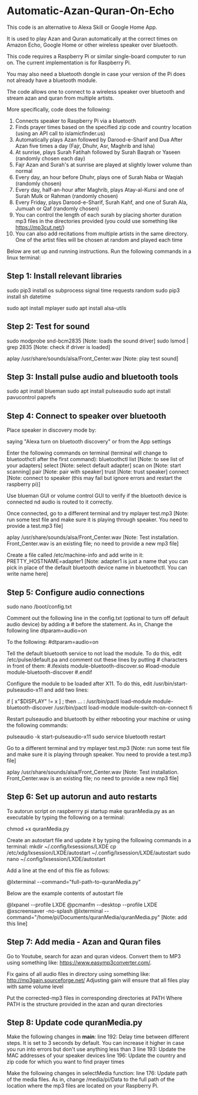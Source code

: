 # Automatic-Azan-Quran-On-Echo

This code is an alternative to Alexa Skill or Google Home App. 

It is used to play Azan and Quran automatically at the correct times on Amazon Echo, Google Home or other wireless speaker over bluetooth.

This code requires a Raspberry Pi or similar single-board computer to run on. The current implementation is for Raspberry Pi. 

You may also need a bluetooth dongle in case your version of the Pi does not already have a bluetooth module.

The code allows one to connect to a wireless speaker over bluetooth and stream azan and quran from multiple artists. 

More specifically, code does the following:

1. Connects speaker to Raspberry Pi via a bluetooth
2. Finds prayer times based on the specified zip code and country location (using an API call to islamicfinder.us)
3. Automatically plays Azan followed by Darood-e-Sharif and Dua After Azan five times a day (Fajr, Dhuhr, Asr, Maghrib and Isha)
4. At sunrise, plays Surah Fatihah followed by Surah Baqrah or Yaseen (randomly chosen each day)
5. Fajr Azan and Surah's at sunrise are played at slightly lower volume than normal
6. Every day, an hour before Dhuhr, plays one of Surah Naba or Waqiah (randomly chosen)
7. Every day, half-an-hour after Maghrib, plays Atay-al-Kursi and one of Surah Mulk or Rahman (randomly chosen)
8. Every Friday, plays Darood-e-Sharif, Surah Kahf, and one of Surah Ala, Jumuah or Qaf (randomly chosen)
9. You can control the length of each surah by placing shorter duration mp3 files in the directories provided (you could use something like https://mp3cut.net/)
10. You can also add recitations from multiple artists in the same directory. One of the artist files will be chosen at random and played each time

Below are set up and running instructions. Run the following commands in a linux terminal:

Step 1: Install relevant libraries
-------------------------------------------------
sudo pip3 install os subprocess signal time requests random
sudo pip3 install sh datetime
 
sudo apt install mplayer
sudo apt install alsa-utils

Step 2: Test for sound
-------------------------------------------------
sudo modprobe snd-bcm2835  [Note: loads the sound driver]
sudo lsmod | grep 2835     [Note: check if driver is loaded]
 
aplay /usr/share/sounds/alsa/Front_Center.wav  [Note: play test sound]

Step 3: Install pulse audio and bluetooth tools
-------------------------------------------------
sudo apt install blueman
sudo apt install pulseaudio
sudo apt install pavucontrol paprefs

Step 4: Connect to speaker over bluetooth
-------------------------------------------------
Place speaker in discovery mode by:

saying "Alexa turn on bluetooth discovery" or from the App settings

Enter the following commands on terminal (terminal will change to bluetoothctl after the first command):
bluetoothctl 
list                  [Note: to see list of your adapters]
select <ADAPTERMAC>   [Note: select default adapter]
scan on               [Note: start scanning]
pair <SPEAKERMAC>     [Note: pair with speaker]
trust <SPEAKERMAC>    [Note: trust speaker]
connect <SPEAKERMAC>  [Note: connect to speaker (this may fail but ignore errors and restart the raspberry pi)]

Use blueman GUI or volume control GUI to verify if the bluetooth device is connected nd audio is routed to it correctly.

Once connected, go to a different terminal and try
mplayer test.mp3      [Note: run some test file and make sure it is playing through speaker. You need to provide a test.mp3 file]

aplay /usr/share/sounds/alsa/Front_Center.wav [Note: Test installation. Front_Center.wav is an existing file; no need to provide a new mp3 file]

Create a file called /etc/machine-info and add write in it:
PRETTY_HOSTNAME=adapter1 [Note: adapter1 is just a name that you can pick in place of the default bluetooth device name in bluetoothctl. You can write name here]

Step 5: Configure audio connections
-------------------------------------------------
sudo nano /boot/config.txt

Comment out the following line in the config.txt (optional to turn off default audio device) by adding a # before the statement. As in,
Change the following line
dtparam=audio=on

To the following:
#dtparam=audio=on

Tell the default bluetooth service to not load the module. To do this, edit /etc/pulse/default.pa and comment out these lines by putting # characters in front of them:
 #.ifexists module-bluetooth-discover.so
 #load-module module-bluetooth-discover
 #.endif

Configure the module to be loaded after X11. To do this, edit /usr/bin/start-pulseaudio-x11 and add two lines:

  if [ x"$DISPLAY" != x ] ; then
  ...
  <Add these lines below>:
  /usr/bin/pactl load-module module-bluetooth-discover
  /usr/bin/pactl load-module module-switch-on-connect
  fi

Restart pulseaudio and bluetooth by either rebooting your machine or using the following commands:

pulseaudio -k
start-pulseaudio-x11
sudo service bluetooth restart

Go to a different terminal and try
mplayer test.mp3      [Note: run some test file and make sure it is playing through speaker. You need to provide a test.mp3 file]

aplay /usr/share/sounds/alsa/Front_Center.wav [Note: Test installation. Front_Center.wav is an existing file; no need to provide a new mp3 file]

Step 6: Set up autorun and auto restarts
-------------------------------------------------
To autorun script on raspberrry pi startup make quranMedia.py as an executable by typing the following on a terminal:

chmod +x quranMedia.py
 
Create an autostart file and update it by typing the following commands in a terminal:
mkdir ~/.config/lxsessions/LXDE
cp /etc/xdg/lxsession/LXDE/autostart ~/.config/lxsession/LXDE/autostart
sudo nano ~/.config/lxsession/LXDE/autostart

Add a line at the end of this file as follows:

@lxterminal --command="full-path-to-quranMedia.py"

Below are the example contents of autostart file

@lxpanel --profile LXDE
@pcmanfm --desktop --profile LXDE
@xscreensaver -no-splash
@lxterminal --command="/home/pi/Documents/quranMedia/quranMedia.py"     [Note: add this line]

Step 7: Add media - Azan and Quran files
-------------------------------------------------

Go to Youtube, search for azan and quran videos. Convert them to MP3 using something like: https://www.easymp3converter.com/. 

Fix gains of all audio files in directory using something like: http://mp3gain.sourceforge.net/
Adjusting gain will ensure that all files play with same volume level

Put the corrected-mp3 files in corresponding directories at PATH Where PATH is the structure provided in the azan and quran directories

Step 8: Update code quranMedia.py
-------------------------------------------------
Make the following changes in __main__:
line 192: Delay time between different steps. It is set to 3 seconds by default. You can increase it higher in case you run into errors but don't use anything less than 3
line 193: Update the MAC addresses of your speaker devices
line 196: Update the country and zip code for which you want to find prayer times

Make the following changes in selectMedia function:
line 176: Update path of the media files. As in, change /media/pi/Data to the full path of the location where the mp3 files are located on your Raspberry Pi.
